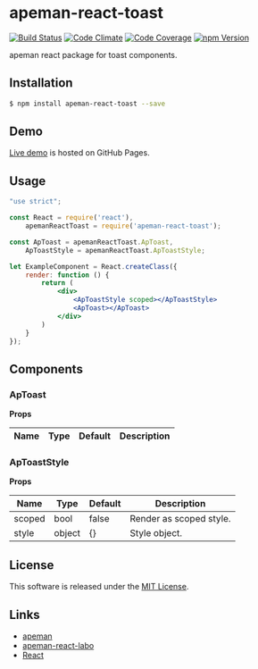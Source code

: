 apeman-react-toast
==========

<!---
This file is generated by ape-tmpl. Do not update manually.
--->

<!-- Badge Start -->
<a name="badges"></a>

[![Build Status][bd_travis_shield_url]][bd_travis_url]
[![Code Climate][bd_codeclimate_shield_url]][bd_codeclimate_url]
[![Code Coverage][bd_codeclimate_coverage_shield_url]][bd_codeclimate_url]
[![npm Version][bd_npm_shield_url]][bd_npm_url]

[bd_repo_url]: https://github.com/apeman-react-labo/apeman-react-toast
[bd_travis_url]: http://travis-ci.org/apeman-react-labo/apeman-react-toast
[bd_travis_shield_url]: http://img.shields.io/travis/apeman-react-labo/apeman-react-toast.svg?style=flat
[bd_license_url]: https://github.com/apeman-react-labo/apeman-react-toast/blob/master/LICENSE
[bd_codeclimate_url]: http://codeclimate.com/github/apeman-react-labo/apeman-react-toast
[bd_codeclimate_shield_url]: http://img.shields.io/codeclimate/github/apeman-react-labo/apeman-react-toast.svg?style=flat
[bd_codeclimate_coverage_shield_url]: http://img.shields.io/codeclimate/coverage/github/apeman-react-labo/apeman-react-toast.svg?style=flat
[bd_gemnasium_url]: https://gemnasium.com/apeman-react-labo/apeman-react-toast
[bd_gemnasium_shield_url]: https://gemnasium.com/apeman-react-labo/apeman-react-toast.svg
[bd_npm_url]: http://www.npmjs.org/package/apeman-react-toast
[bd_npm_shield_url]: http://img.shields.io/npm/v/apeman-react-toast.svg?style=flat
[bd_bower_badge_url]: https://img.shields.io/bower/v/apeman-react-toast.svg?style=flat

<!-- Badge End -->


<!-- Description Start -->
<a name="description"></a>

apeman react package for toast components.

<!-- Description End -->


<!-- Overview Start -->
<a name="overview"></a>



<!-- Overview End -->


<!-- Sections Start -->
<a name="sections"></a>

<!-- Section from "doc/readme/01.Installation.md.hbs" Start -->

<a name="section-doc-readme-01-installation-md"></a>
Installation
-----

```bash
$ npm install apeman-react-toast --save
```


<!-- Section from "doc/readme/01.Installation.md.hbs" End -->

<!-- Section from "doc/readme/02.Demo.md.hbs" Start -->

<a name="section-doc-readme-02-demo-md"></a>
Demo
-----

[Live demo][demo_url] is hosted on GitHub Pages.

<!--
[![Demo Image](./doc/images/screenshot.png)][demo_url]
-->

[demo_url]: http://apeman-react-labo.github.io/apeman-react-toast/demo/demo.html


<!-- Section from "doc/readme/02.Demo.md.hbs" End -->

<!-- Section from "doc/readme/03.Usage.md.hbs" Start -->

<a name="section-doc-readme-03-usage-md"></a>
Usage
---------

```jsx
"use strict";

const React = require('react'),
    apemanReactToast = require('apeman-react-toast');

const ApToast = apemanReactToast.ApToast,
    ApToastStyle = apemanReactToast.ApToastStyle;

let ExampleComponent = React.createClass({
    render: function () {
        return (
            <div>
                <ApToastStyle scoped></ApToastStyle>
                <ApToast></ApToast>
            </div>
        )
    }
});

```



<!-- Section from "doc/readme/03.Usage.md.hbs" End -->

<!-- Section from "doc/readme/04.Components.md.hbs" Start -->

<a name="section-doc-readme-04-components-md"></a>
Components
-----

### ApToast

**Props**

| Name | Type | Default | Description |
| ---- | ---- | ------- | ----------- |



### ApToastStyle

**Props**

| Name | Type | Default | Description |
| ---- | ---- | ------- | ----------- |
| scoped | bool | false | Render as scoped style. |
| style | object | {} | Style object. |



<!-- Section from "doc/readme/04.Components.md.hbs" End -->


<!-- Sections Start -->


<!-- LICENSE Start -->
<a name="license"></a>

License
-------
This software is released under the [MIT License](https://github.com/apeman-react-labo/apeman-react-toast/blob/master/LICENSE).

<!-- LICENSE End -->


<!-- Links Start -->
<a name="links"></a>

Links
------

+ [apeman](https://github.com/apeman-labo/apeman)
+ [apeman-react-labo](https://github.com/apeman-react-labo)
+ [React](https://facebook.github.io/react/)

<!-- Links End -->
